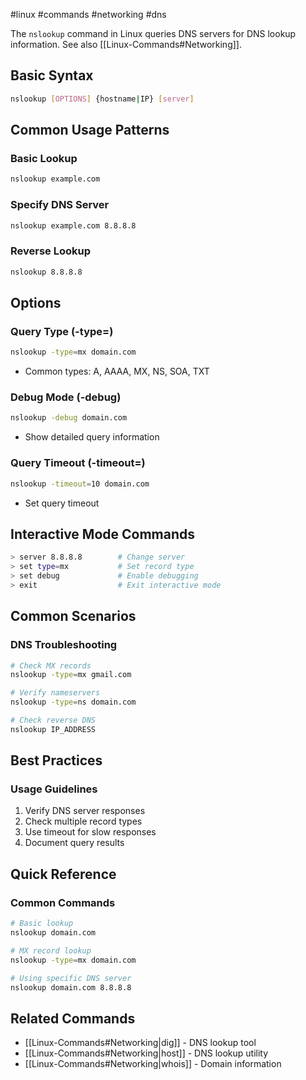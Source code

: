 #linux #commands #networking #dns

The `nslookup` command in Linux queries DNS servers for DNS lookup information. See also [[Linux-Commands#Networking]].

## Basic Syntax
```bash
nslookup [OPTIONS] {hostname|IP} [server]
```

## Common Usage Patterns

### Basic Lookup
```bash
nslookup example.com
```

### Specify DNS Server
```bash
nslookup example.com 8.8.8.8
```

### Reverse Lookup
```bash
nslookup 8.8.8.8
```

## Options

### Query Type (-type=)
```bash
nslookup -type=mx domain.com
```
- Common types: A, AAAA, MX, NS, SOA, TXT

### Debug Mode (-debug)
```bash
nslookup -debug domain.com
```
- Show detailed query information

### Query Timeout (-timeout=)
```bash
nslookup -timeout=10 domain.com
```
- Set query timeout

## Interactive Mode Commands
```bash
> server 8.8.8.8        # Change server
> set type=mx           # Set record type
> set debug             # Enable debugging
> exit                  # Exit interactive mode
```

## Common Scenarios

### DNS Troubleshooting
```bash
# Check MX records
nslookup -type=mx gmail.com

# Verify nameservers
nslookup -type=ns domain.com

# Check reverse DNS
nslookup IP_ADDRESS
```

## Best Practices

### Usage Guidelines
1. Verify DNS server responses
2. Check multiple record types
3. Use timeout for slow responses
4. Document query results

## Quick Reference

### Common Commands
```bash
# Basic lookup
nslookup domain.com

# MX record lookup
nslookup -type=mx domain.com

# Using specific DNS server
nslookup domain.com 8.8.8.8
```

## Related Commands
- [[Linux-Commands#Networking|dig]] - DNS lookup tool
- [[Linux-Commands#Networking|host]] - DNS lookup utility
- [[Linux-Commands#Networking|whois]] - Domain information